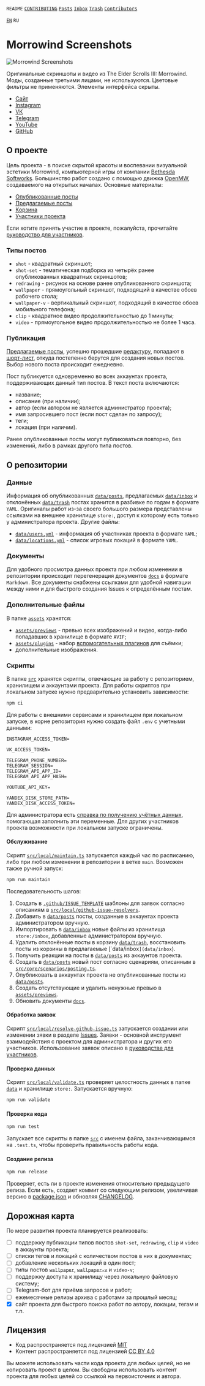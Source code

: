 `README` [`CONTRIBUTING`](CONTRIBUTING.ru.md) [`Posts`](docs/posts/index.md) [`Inbox`](docs/inbox/index.md)
[`Trash`](docs/trash/index.md) [`Contributors`](docs/contributors.md)

[`EN`](README.md) `RU`

# Morrowind Screenshots

![Morrowind Screenshots](assets/icon.png)

Оригинальные скриншоты и видео из The Elder Scrolls III: Morrowind. Моды, созданные третьими лицами, не используются.
Цветовые фильтры не применяются. Элементы интерфейса скрыты.

- [Сайт](https://mwscr.dehero.site)
- [Instagram](https://instagram.com/mwscr/)
- [VK](https://vk.com/mwscr)
- [Telegram](https://t.me/mwscr)
- [YouTube](https://www.youtube.com/@mwscr)
- [GitHub](https://github.com/dehero/mwscr)

## О проекте

Цель проекта - в поиске скрытой красоты и воспевании визуальной эстетики Morrowind, компьютерной игры от компании
[Bethesda Softworks](https://elderscrolls.bethesda.net/en/morrowind). Большинство работ создано с помощью движка
[OpenMW](https://openmw.org/), создаваемого на открытых началах. Основные материалы:

- [Опубликованные посты](docs/posts/index.md)
- [Предлагаемые посты](docs/inbox/index.md)
- [Корзина](docs/trash/index.md)
- [Участники проекта](docs/contributors.md)

Если хотите принять участие в проекте, пожалуйста, прочитайте [руководство для участников](CONTRIBUTING.ru.md).

### Типы постов

- `shot` - квадратный скриншот;
- `shot-set` - тематическая подборка из четырёх ранее опубликованных квадратных скриншотов;
- `redrawing` - рисунок на основе ранее опубликованного скриншота;
- `wallpaper` - прямоугольный скриншот, подходящий в качестве обоев рабочего стола;
- `wallpaper-v` - вертикальный скриншот, подходящий в качестве обоев мобильного телефона;
- `clip` - квадратное видео продолжительностью до 1 минуты;
- `video` - прямоугольное видео продолжительностью не более 1 часа.

### Публикация

[Предлагаемые посты](docs/inbox/index.md), успешно прошедшие [редактуру](CONTRIBUTING.ru.md#редактура), попадают в
[шорт-лист](docs/inbox/shortlist.md), откуда постепенно берутся для создания новых постов. Выбор нового поста происходит
ежедневно.

Пост публикуется одновременно во всех аккаунтах проекта, поддерживающих данный тип постов. В текст поста включаются:

- название;
- описание (при наличии);
- автор (если автором не является администратор проекта);
- имя запросившего пост (если пост сделан по запросу);
- теги;
- локация (при наличии).

Ранее опубликованные посты могут публиковаться повторно, без изменений, либо в рамках другого типа постов.

## О репозитории

### Данные

Информация об опубликованных [`data/posts`](data/posts), предлагаемых [`data/inbox`](data/inbox) и отклонённых
[`data/trash`](data/trash) постах хранится в разбивке по годам в формате `YAML`. Оригиналы работ из-за своего большого
размера представлены ссылками на внешнее хранилище `store:`, доступ к которому есть только у администратора проекта.
Другие файлы:

- [`data/users.yml`](data/users.yml) - информация об участниках проекта в формате `YAML`;
- [`data/locations.yml`](data/locations.yml) - список игровых локаций в формате `YAML`.

### Документы

Для удобного просмотра данных проекта при любом изменении в репозитории происходит перегенерация документов
[`docs`](docs) в формате `Markdown`. Все документы снабжены ссылками для удобной навигации между ними и для быстрого
создания Issues к определённым постам.

### Дополнительные файлы

В папке [`assets`](assets) хранятся:

- [`assets/previews`](assets/previews) - превью всех изображений и видео, когда-либо попадавших в хранилище в формате
  `AVIF`;
- [`assets/plugins`](assets/plugins) - набор [вспомогательных плагинов](CONTRIBUTING.ru.md#вспомогательные-плагины) для
  съёмки;
- дополнительные изображения.

### Скрипты

В папке [`src`](src) хранятся скрипты, отвечающие за работу с репозиторием, хранилищем и аккаунтами проекта. Для работы
скриптов при локальном запуске нужно предварительно установить зависимости:

```bash
npm ci
```

Для работы с внешними сервисами и хранилищем при локальном запуске, в корне репозитория нужно создать файл `.env` с
учетными данными:

```env
INSTAGRAM_ACCESS_TOKEN=

VK_ACCESS_TOKEN=

TELEGRAM_PHONE_NUMBER=
TELEGRAM_SESSION=
TELEGRAM_API_APP_ID=
TELEGRAM_API_APP_HASH=

YOUTUBE_API_KEY=

YANDEX_DISK_STORE_PATH=
YANDEX_DISK_ACCESS_TOKEN=
```

Для администратора есть [справка по получению учётных данных](CREDENTIALS.md), помогающая заполнить эти переменные. Для
других участников проекта возможности при локальном запуске ограничены.

#### Обслуживание

Скрипт [`src/local/maintain.ts`](src/local/maintain.ts) запускается каждый час по расписанию, либо при любом изменении в
репозитории в ветке `main`. Возможен также ручной запуск:

```bash
npm run maintain
```

Последовательность шагов:

1. Создать в [`.github/ISSUE_TEMPLATE`](.github/ISSUE_TEMPLATE) шаблоны для заявок согласно описаниям в
   [`src/local/github-issue-resolvers`](src/local/github-issue-resolvers).
2. Добавить в [`data/posts`](data/posts) посты, созданные в аккаунтах проекта администратором вручную.
3. Импортировать в [`data/inbox`](data/inbox) новые файлы из хранилища `store:/inbox`, добавленные администратором
   вручную.
4. Удалить отклонённые посты в корзину [`data/trash`](data/trash`), восстановить посты из корзины в предлагаемые
   [`data/inbox`](data/inbox`).
5. Получить реакции на посты в [`data/posts`](data/posts) из аккаунтов проекта.
6. Создать в [`data/posts`](data/posts) новый пост согласно сценариям, описанным в
   [`src/core/scenarios/posting.ts`](src/core/scenarios/posting.ts).
7. Опубликовать в аккаунтах проекта не опубликованные посты из [`data/posts`](data/posts).
8. Создать отсутствующие и удалить ненужные превью в [`assets/previews`](assets/previews).
9. Обновить документы [`docs`](docs/).

#### Обработка заявок

Скрипт [`src/local/resolve-github-issue.ts`](src/local/resolve-github-issue.ts) запускается создании или изменении зявки
в разделе [Issues](https://github.com/dehero/mwscr/issues). Заявки - основной инструмент взаимодействия с проектом для
администратора и других его участников. Использование заявок описано в [руководстве для участников](CONTRIBUTING.ru.md).

#### Проверка данных

Скрипт [`src/local/validate.ts`](src/local/validate.ts) проверяет целостность данных в папке [`data`](data) и хранилище
`store:`. Запускается вручную:

```bash
npm run validate
```

#### Проверка кода

```bash
npm run test
```

Запускает все скрипты в папке [`src`](src) с именем файла, заканчивающимся на `.test.ts`, чтобы проверить правильность
работы кода.

#### Создание релиза

```bash
npm run release
```

Проверяет, есть ли в проекте изменения относительно предыдущего релиза. Если есть, создает коммит со следующим релизом,
увеличивая версию в [package.json](package.json) и обновляя [CHANGELOG](CHANGELOG.md).

## Дорожная карта

По мере развития проекта планируется реализовать:

- [ ] поддержку публикации типов постов `shot-set`, `redrawing`, `clip` и `video` в аккаунты проекта;
- [ ] списки тегов и локаций с количеством постов в них в документах;
- [ ] добавление нескольких локаций в один пост;
- [ ] типы постов ~~`wallpaper`~~, ~~`wallpaper-v`~~ и `video-v`;
- [ ] поддержку доступа к хранилищу через локальную файловую систему;
- [ ] Telegram-бот для приёма запросов и работ;
- [ ] ежемесячные релизы архива с работами за прошлый месяц;
- [x] сайт проекта для быстрого поиска работ по автору, локации, тегам и т.п.

## Лицензия

- Код распространяется под лицензией [MIT](LICENSE-CODE)
- Контент распространяется под лицензией [CC BY 4.0](LICENSE)

Вы можете использовать части кода проекта для любых целей, но не копировать проект в целом. Вы свободны использовать
контент проекта для любых целей со ссылкой на первоисточник и автора.
